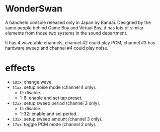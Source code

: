 # WonderSwan

A handheld console released only in Japan by Bandai. Designed by the same people behind Game Boy and Virtual Boy, it has lots of similar elements from those two systems in the sound department.

It has 4 wavetable channels, channel #2 could play PCM, channel #3 has hardware sweep and channel #4 could play noise.

# effects

- `10xx`: change wave.
- `11xx`: setup noise mode (channel 4 only).
  - 0: disable.
  - 1-8: enable and set tap preset.
- `12xx`: setup sweep period (channel 3 only).
  - 0: disable.
  - 1-32: enable and set period.
- `13xx`: setup sweep amount (channel 3 only).
- `17xx`: toggle PCM mode (channel 2 only).
